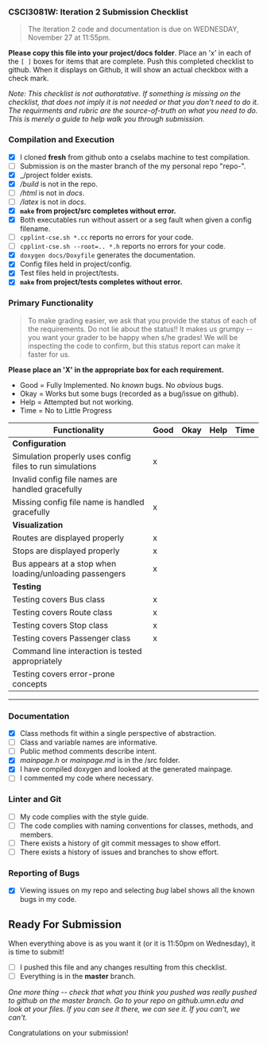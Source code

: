 ### CSCI3081W: Iteration 2 Submission Checklist

> The iteration 2 code and documentation is due on WEDNESDAY, November 27 at 11:55pm.

**__Please copy this file into your project/docs folder__**. Place an 'x' in each of the `[ ]` boxes for items that are complete. Push this completed checklist to github. When it displays on Github, it will show an actual checkbox with a check mark.

_Note: This checklist is not authoratative. If something is missing on the checklist, that does not imply it is not needed or that you don't need to do it. The requirments and rubric are the source-of-truth on what you need to do. This is merely a guide to help walk you through submission._

### Compilation and Execution

- [x] I cloned **fresh** from github onto a cselabs machine to test compilation.
- [ ] Submission is on the master branch of the my personal repo "repo-<username>".
- [x] _/project folder exists.
- [x] _/build_ is not in the repo.
- [ ] _/html_ is not in _docs_.
- [ ] _/latex_ is not in _docs_.
- [x] **__`make` from project/src completes without error.__**
- [x] Both executables run without assert or a seg fault when given a config filename.
- [ ] `cpplint-cse.sh *.cc` reports no errors for your code.
- [ ] `cpplint-cse.sh --root=.. *.h` reports no errors for your code.
- [x] `doxygen docs/Doxyfile` generates the documentation.
- [x] Config files held in project/config.
- [x] Test files held in project/tests.
- [x] **__`make` from project/tests completes without error.__**

### Primary Functionality

> To make grading easier, we ask that you provide the status of each of the requirements. Do not lie about the status!! It makes us grumpy -- you want your grader to be happy when s/he grades! We will be inspecting the code to confirm, but this status report can make it faster for us.

**__Please place an 'X' in the appropriate box for each requirement.__**
- Good = Fully Implemented. No _known_ bugs. No _obvious_ bugs.
- Okay = Works but some bugs (recorded as a bug/issue on github).
- Help = Attempted but not working.
- Time = No to Little Progress

| Functionality | Good | Okay | Help | Time |
| -------- | -------- | -------- | -------- | --------- |
| **__Configuration__** |
| Simulation properly uses config files to run simulations | x|  |  |  |
| Invalid config file names are handled gracefully |  |  |  |  |
| Missing config file name is handled gracefully | x|  |  |  |
| **__Visualization__**
| Routes are displayed properly | x|  |  |  |
| Stops are displayed properly | x|  |  |  |
| Bus appears at a stop when loading/unloading passengers | x|  |  |  |
| **__Testing__** |
| Testing covers Bus class | x|  |  |  |
| Testing covers Route class | x|  |  |  |
| Testing covers Stop class | x|  |  |  |
| Testing covers Passenger class | x|  |  |  |
| Command line interaction is tested appropriately |  |  |  |  |
| Testing covers error-prone concepts |  |  |  |  |

<hr>

### Documentation

- [x] Class methods fit within a single perspective of abstraction.
- [ ] Class and variable names are informative.
- [ ] Public method comments describe intent.
- [x] _mainpage.h_ or _mainpage.md_ is in the /src folder.
- [x] I have compiled doxygen and looked at the generated mainpage.
- [ ] I commented my code where necessary.

### Linter and Git
- [ ] My code complies with the style guide.
- [ ] The code complies with naming conventions for classes, methods, and members.
- [ ] There exists a history of git commit messages to show effort.
- [ ] There exists a history of issues and branches to show effort.

### Reporting of Bugs
- [x] Viewing issues on my repo and selecting _bug_ label shows all the known bugs in my code.

## Ready For Submission

When everything above is as you want it (or it is 11:50pm on Wednesday), it is time to submit!

- [ ] I pushed this file and any changes resulting from this checklist.
- [ ] Everything is in the **__master__** branch.

_One more thing -- check that what you think you pushed was really pushed to github on the master branch. Go to your repo on github.umn.edu and look at your files. If you can see it there, we can see it. If you can't, we can't._

Congratulations on your submission!
